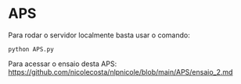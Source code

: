 # APS

Para rodar o servidor localmente basta usar o comando:

`python APS.py`

Para acessar o ensaio desta APS: https://github.com/nicolecosta/nlpnicole/blob/main/APS/ensaio_2.md
